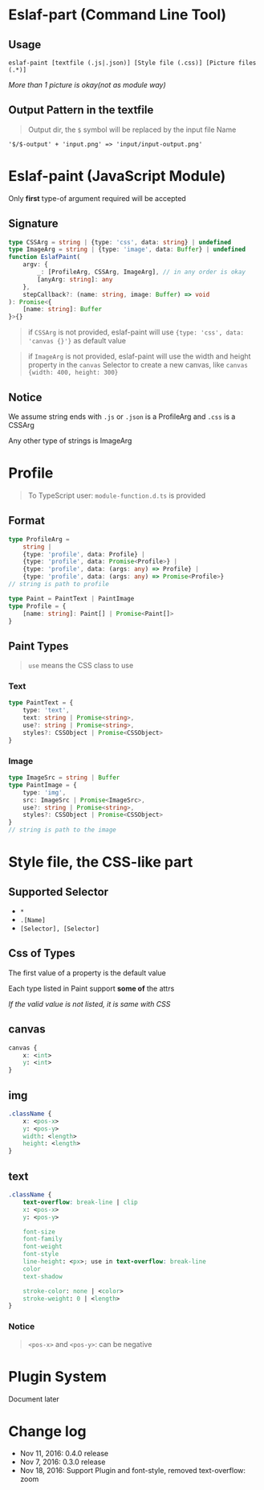 # Eslaf-part (Command Line Tool)
## Usage
``` eslaf-paint [textfile (.js|.json)] [Style file (.css)] [Picture files (.*)] ```

*More than 1 picture is okay(not as module way)*
## Output Pattern in the textfile
> Output dir, the `$` symbol will be replaced by the input file Name
```
'$/$-output' + 'input.png' => 'input/input-output.png'
```

# Eslaf-paint (JavaScript Module)
Only **first** type-of argument required will be accepted
## Signature
```typescript
type CSSArg = string | {type: 'css', data: string} | undefined
type ImageArg = string | {type: 'image', data: Buffer} | undefined
function EslafPaint(
    argv: {
        _: [ProfileArg, CSSArg, ImageArg], // in any order is okay
        [anyArg: string]: any
    },
    stepCallback?: (name: string, image: Buffer) => void
): Promise<{
    [name: string]: Buffer
}>{}
```
> if `CSSArg` is not provided,
eslaf-paint will use `{type: 'css', data: 'canvas {}'}` as default value

> if `ImageArg` is not provided,
eslaf-paint will use the width and height property in the `canvas` Selector
to create a new canvas,
like `canvas {width: 400, height: 300}`

## Notice
We assume string ends with `.js` or `.json` is a ProfileArg and `.css` is a CSSArg

Any other type of strings is ImageArg

# Profile
> To TypeScript user: `module-function.d.ts` is provided 
## Format
```typescript
type ProfileArg =
    string | 
    {type: 'profile', data: Profile} |
    {type: 'profile', data: Promise<Profile>} |
    {type: 'profile', data: (args: any) => Profile} |
    {type: 'profile', data: (args: any) => Promise<Profile>}
// string is path to profile

type Paint = PaintText | PaintImage
type Profile = {
    [name: string]: Paint[] | Promise<Paint[]>
}
```

## Paint Types
> `use` means the CSS class to use

### Text

```typescript
type PaintText = {
    type: 'text',
    text: string | Promise<string>,
    use?: string | Promise<string>,
    styles?: CSSObject | Promise<CSSObject>
}
```

### Image
```typescript
type ImageSrc = string | Buffer
type PaintImage = {
    type: 'img',
    src: ImageSrc | Promise<ImageSrc>,
    use?: string | Promise<string>,
    styles?: CSSObject | Promise<CSSObject>
}
// string is path to the image
```

# Style file, the CSS-like part
## Supported Selector
- `*`
- `.[Name]`
- `[Selector], [Selector]` 

## Css of Types
The first value of a property is the default value

Each type listed in Paint support **some of** the attrs

*If the valid value is not listed, it is same with CSS* 

## canvas
```CSS
canvas {
    x: <int>
    y: <int>
}
```

## img
```CSS
.className {
    x: <pos-x>
    y: <pos-y>
    width: <length>
    height: <length>
}
```

## text
```CSS
.className {
    text-overflow: break-line | clip
    x: <pos-x>
    y: <pos-y>

    font-size
    font-family
    font-weight
    font-style
    line-height: <px>; use in text-overflow: break-line
    color
    text-shadow

    stroke-color: none | <color>
    stroke-weight: 0 | <length>
}
```

### Notice
> `<pos-x>` and `<pos-y>`: can be negative

# Plugin System
Document later

# Change log
- Nov 11, 2016: 0.4.0 release
- Nov 7, 2016: 0.3.0 release
- Nov 18, 2016: Support Plugin and font-style, removed text-overflow: zoom
